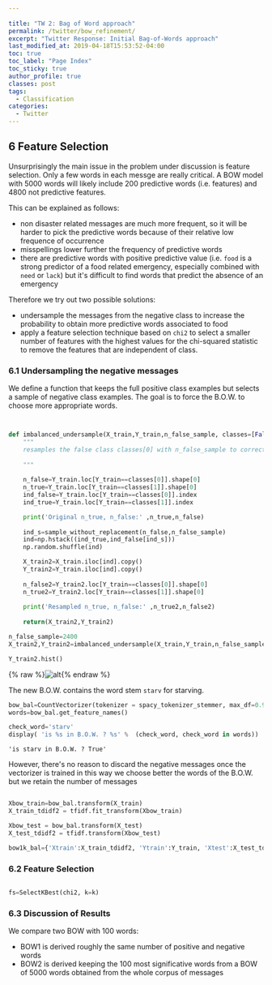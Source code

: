 ```yaml
---
  
title: "TW 2: Bag of Word approach"
permalink: /twitter/bow_refinement/
excerpt: "Twitter Response: Initial Bag-of-Words approach"
last_modified_at: 2019-04-18T15:53:52-04:00
toc: true
toc_label: "Page Index"
toc_sticky: true
author_profile: true
classes: post
tags:
  - Classification
categories:
  - Twitter
---
```


## 6 Feature Selection

Unsurprisingly the main issue in the problem under discussion is feature selection.
Only a few words in each messge are really critical. A BOW model with 5000 words will likely include 200 predictive words (i.e. features) and 4800 not predictive features.

This can be explained as follows:
* non disaster related messages are much more frequent, so it will be harder to pick the predictive words because of their relative low frequence of occurrence
* misspellings lower further the frequency of predictive words
* there are predictive words with positive predictive value (i.e. `food` is a strong predictor of a food related emergency, especially combined with `need` or `lack`) but it's difficult to find words that predict the absence of an emergency  

Therefore we try out two possible solutions:
* undersample the messages from the negative class to increase the probability to obtain more predictive words associated to food
* apply a feature selection technique based on `chi2` to select a smaller number of features with the highest values for the chi-squared statistic to remove the features that are independent of class.


### 6.1 Undersampling the negative messages

We define a function that keeps the full positive class examples but selects a sample of negative class examples. 
The goal is to force the B.O.W. to choose more appropriate words.

```python


def imbalanced_undersample(X_train,Y_train,n_false_sample, classes=[False,True]):
    """
    resamples the false class classes[0] with n_false_sample to correct for imbalanced data
    
    """
    
    n_false=Y_train.loc[Y_train==classes[0]].shape[0]
    n_true=Y_train.loc[Y_train==classes[1]].shape[0]
    ind_false=Y_train.loc[Y_train==classes[0]].index
    ind_true=Y_train.loc[Y_train==classes[1]].index

    print('Original n_true, n_false:' ,n_true,n_false)
    
    ind_s=sample_without_replacement(n_false,n_false_sample)
    ind=np.hstack((ind_true,ind_false[ind_s]))
    np.random.shuffle(ind)

    X_train2=X_train.iloc[ind].copy()
    Y_train2=Y_train.iloc[ind].copy()
    
    n_false2=Y_train2.loc[Y_train==classes[0]].shape[0]
    n_true2=Y_train2.loc[Y_train==classes[1]].shape[0]
    
    print('Resampled n_true, n_false:' ,n_true2,n_false2)
    
    return(X_train2,Y_train2)
```


```python
n_false_sample=2400
X_train2,Y_train2=imbalanced_undersample(X_train,Y_train,n_false_sample, classes=[False,True])

Y_train2.hist()
```


{% raw %}![alt](/assets/nlp_disaster/output_48_1.png){% endraw %}


The new B.O.W. contains the word stem `starv` for starving.

```python
bow_bal=CountVectorizer(tokenizer = spacy_tokenizer_stemmer, max_df=0.9,min_df=1, max_features=2000)
words=bow_bal.get_feature_names()

check_word='starv'
display( 'is %s in B.O.W. ? %s' %  (check_word, check_word in words))
```


    'is starv in B.O.W. ? True'

However, there's no reason to discard the negative messages once the vectorizer is trained in this way we choose better the words of the B.O.W. but we retain the number of messages


```python

Xbow_train=bow_bal.transform(X_train)
X_train_tdidf2 = tfidf.fit_transform(Xbow_train)

Xbow_test = bow_bal.transform(X_test)
X_test_tdidf2 = tfidf.transform(Xbow_test)

bow1k_bal={'Xtrain':X_train_tdidf2, 'Ytrain':Y_train, 'Xtest':X_test_tdidf2, 'Ytest':Y_test}


```



### 6.2 Feature Selection


```python

fs=SelectKBest(chi2, k=k) 

```


### 6.3 Discussion of Results


We compare two BOW with 100 words:
* BOW1 is derived roughly the same number of positive and negative words
* BOW2 is derived keeping the 100 most significative words from a BOW of 5000 words obtained from the whole corpus of messages




